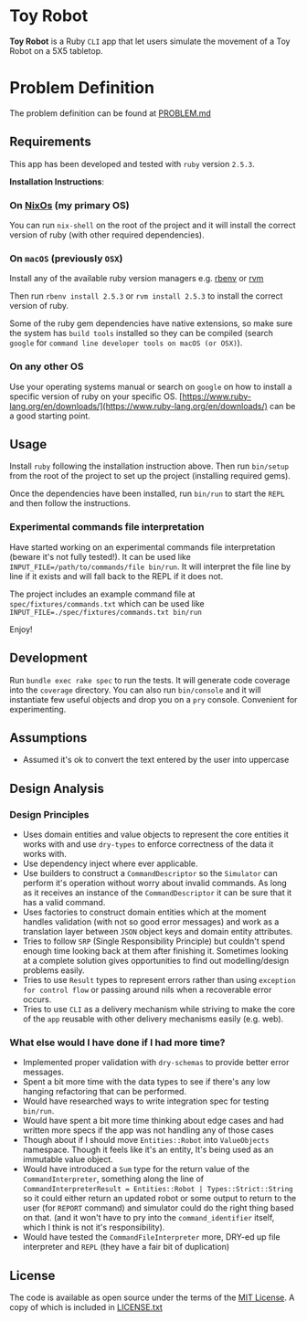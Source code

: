 # Toy Robot
**Toy Robot** is a Ruby `CLI` app that let users simulate the movement of a Toy Robot on a 5X5 tabletop.

# Problem Definition
The problem definition can be found at [PROBLEM.md](PROBLEM.md)

## Requirements
This app has been developed and tested with `ruby` version `2.5.3`.

  **Installation Instructions**:

### On [NixOs](https://nixos.org/) (my primary OS)
You can run `nix-shell` on the root of the project and it will install the correct version of ruby (with other required dependencies).

### On `macOS` (previously `OSX`)
Install any of the available ruby version managers e.g. [rbenv](http://rbenv.org/) or [rvm](https://rvm.io/)

Then run `rbenv install 2.5.3` or `rvm install 2.5.3` to install the correct version of ruby.

Some of the ruby gem dependencies have native extensions, so make sure the system has `build tools` installed so they can be compiled (search `google` for `command line developer tools on macOS (or OSX)`).

### On any other OS
Use your operating systems manual or search on `google` on how to install a specific version of ruby on your specific OS.
[https://www.ruby-lang.org/en/downloads/](https://www.ruby-lang.org/en/downloads/) can be a good starting point.


## Usage

Install `ruby` following the installation instruction above. Then run `bin/setup` from the root of the project to set up the project (installing required gems).

Once the dependencies have been installed, run `bin/run` to start the `REPL` and then follow the instructions.

### Experimental commands file interpretation

Have started working on an experimental commands file interpretation (beware it's not fully tested!). It can be used like `INPUT_FILE=/path/to/commands/file bin/run`. It will interpret the file line by line if it exists and will fall back to the REPL if it does not.

The project includes an example command file at `spec/fixtures/commands.txt` which can be used like `INPUT_FILE=./spec/fixtures/commands.txt bin/run`

Enjoy!

## Development

Run `bundle exec rake spec` to run the tests. It will generate code coverage into the `coverage` directory. You can also run `bin/console` and it will instantiate few useful objects and drop you on a `pry` console. Convenient for experimenting.

## Assumptions

* Assumed it's ok to convert the text entered by the user into uppercase

## Design Analysis

### Design Principles

* Uses domain entities and value objects to represent the core entities it works with and use `dry-types` to enforce correctness of the data it works with.
* Use dependency inject where ever applicable.
* Use builders to construct a `CommandDescriptor` so the `Simulator` can perform it's operation without worry about invalid commands. As long as it receives an instance of the `CommandDescriptor` it can be sure that it has a valid command.
* Uses factories to construct domain entities which at the moment handles validation (with not so good error messages) and work as a translation layer between `JSON` object keys and domain entity attributes.
* Tries to follow `SRP` (Single Responsibility Principle) but couldn't spend enough time looking back at them after finishing it. Sometimes looking at a complete solution gives opportunities to find out modelling/design problems easily.
* Tries to use `Result` types to represent errors rather than using `exception for control flow` or passing around nils when a recoverable error occurs.
* Tries to use `CLI` as a delivery mechanism while striving to make the core of the `app` reusable with other delivery mechanisms easily (e.g. web).


### What else would I have done if I had more time?
* Implemented proper validation with `dry-schemas` to provide better error messages.
* Spent a bit more time with the data types to see if there's any low hanging refactoring that can be performed.
* Would have researched ways to write integration spec for testing `bin/run`.
* Would have spent a bit more time thinking about edge cases and had written more specs if the app was not handling any of those cases
* Though about if I should move `Entities::Robot` into `ValueObjects` namespace. Though it feels like it's an entity, It's being used as an immutable value object.
* Would have introduced a `Sum` type for the return value of the `CommandInterpreter`, something along the line of `CommandInterpreterResult = Entities::Robot | Types::Strict::String` so it could either return an updated robot or some output to return to the user (for `REPORT` command) and simulator could do the right thing based on that. (and it won't have to pry into the `command_identifier` itself, which I think is not it's responsibility).
* Would have tested the `CommandFileInterpreter` more, DRY-ed up file interpreter and `REPL` (they have a fair bit of duplication)

## License

The code is available as open source under the terms of the [MIT License](https://opensource.org/licenses/MIT). A copy of which is included in [LICENSE.txt](LICENSE.md)
